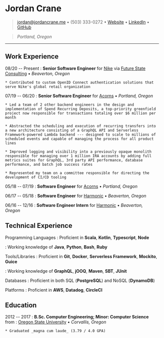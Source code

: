 # Jordan Crane

> <jordan@jordancrane.me> • (503) 333-0272 • [Website](https://www.jordancrane.me) • [LinkedIn](https://www.linkedin.com/in/jordancrane/) • [GitHub](https://github.com/jordancrane)

> _Portland, Oregon_

---

## Work Experience

08/20 -- Present
: **Senior Software Engineer** for [Nike](https://www.nike.com/) via [Future State Consulting](https://futurepdx.com/) • _Beaverton, Oregon_

    * Contributed to custom OpenID Connect authentication solutions that serve Nike's global retail organization

07/19 -- 06/20
: **Senior Software Engineer** for [Acorns](https://www.acorns.com/) • _Portland, Oregon_

    * Led a team of 2 other backend engineers in the design and implementation of Spend Recurring Deposits, a top-priority greenfield project now responsible for transactions totaling over $6 million per month

    * Abstracted the scheduling and execution of recurring transfers into a new architecture consisting of a GraphQL API and Serverless Framework-powered Lambda backend --- designed to scale to millions of scheduled events and capable of managing the process for all product lines

    * Improved logging and visibility into a previously opaque monolith responsible for managing over 1 million IRA accounts by adding full metrics suites for GraphQL, 3rd party API performance, database performance, and batch job success rates

    * Represented my team on a committee responsible for directing the development of CI/CD tooling

05/18 -- 07/19
: **Software Engineer** for [Acorns](https://www.acorns.com/) • _Portland, Oregon_

06/17 -- 05/18
: **Software Engineer** for [Harmonic](https://www.harmonicinc.com/) • _Beaverton, Oregon_

06/16 -- 12/16
: **Software Engineer Intern** for [Harmonic](https://www.harmonicinc.com/) • _Beaverton, Oregon_

## Technical Experience

Programming Languages
: Proficient in **Scala**, **Kotlin**, **Typescript**, **Node**

: Working knowledge of **Java**, **Python**, **Bash**, **Ruby**

Tools/Libraries
: Proficient in **Git**, **Docker**, **Serverless Framework**, **Mockito**, **Guice**

: Working knowledge of **GraphQL**, **jOOQ**, **Maven**, **SBT**, **JUnit**

Databases
: Proficient in both SQL (**PostgreSQL**) and NoSQL (**DynamoDB**)

Platforms
: Proficient in **AWS**, **Datadog**, **CircleCI**

## Education

2012 -- 2017
: **B.Sc. Computer Engineering; Minor: Computer Science** from
: [Oregon State University](https://oregonstate.edu) • _Corvallis, Oregon_

    * Graduated _magna cum laude_ (3.79 / 4.0 GPA)
